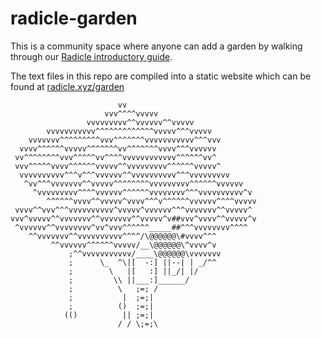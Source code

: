 # radicle-garden

This is a community space where anyone can add a garden by walking through our [Radicle introductory guide](http://alpha.radicle.xyz/docs/index.html#tutorial-1-contributor).

The text files in this repo are compiled into a static website which can be found at [radicle.xyz/garden](http://radicle.xyz/garden)

```
                        vv
                     vvv^^^^vvvvv
                 vvvvvvvvv^^vvvvvv^^vvvvv
        vvvvvvvvvvv^^^^^^^^^^^^^vvvvv^^^vvvvv
    vvvvvvv^^^^^^^^^vvv^^^^^^^vvvvvvvvvvv^^^vvv
  vvvv^^^^^^vvvvv^^^^^^^vv^^^^^^^vvvv^^^vvvvvv
 vv^^^^^^^^vvv^^^^^vv^^^^vvvvvvvvvvvv^^^^^^vv^
 vvv^^^^^vvvv^^^^^^vvvvv^^vvvvvvvvv^^^^^^vvvvv^
  vvvvvvvvvv^^^v^^^vvvvvv^^vvvvvvvvvv^^^vvvvvvvvv
   ^vv^^^vvvvvvv^^vvvvv^^^^^^^^vvvvvvvvv^^^^^^vvvvvv
     ^vvvvvvvvv^^^^vvvvvv^^^^^^vvvvvvvv^^^vvvvvvvvvv^v
        ^^^^^^vvvv^^vvvvv^vvvv^^^v^^^^^^vvvvvv^^^^vvvvv
 vvvv^^vvv^^^vvvvvvvvvv^vvvvv^vvvvvv^^^vvvvvvv^^vvvvv^
vvv^vvvvv^^vvvvvvv^^vvvvvvv^^vvvvv^v##vvv^vvvv^^vvvvv^v
 ^vvvvvv^^vvvvvvvv^vv^vvv^^^^^^_____##^^^vvvvvvvv^^^^
    ^^vvvvvvv^^vvvvvvvvvv^^^^/\@@@@@@\#vvvv^^^
         ^^vvvvvv^^^^^^vvvvv/__\@@@@@@\^vvvv^v
             ;^^vvvvvvvvvvv/____\@@@@@@\vvvvvvv
             ;      \_  ^\|[  -:] ||--| | _/^^
             ;        \   |[   :] ||_/| |/
             ;         \\ ||___:]______/
             ;          \   ;=; /
             ;           |  ;=;|
             ;          ()  ;=;|
            (()          || ;=;|
                        / / \;=;\

```
